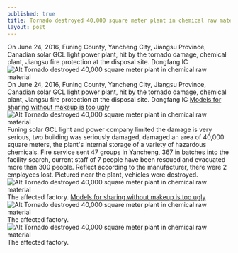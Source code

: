 ```yaml
---
published: true
title: Tornado destroyed 40,000 square meter plant in chemical raw material
layout: post
---
```

On June 24, 2016, Funing County, Yancheng City, Jiangsu Province, Canadian solar GCL light power plant, hit by the tornado damage, chemical plant, Jiangsu fire protection at the disposal site. Dongfang IC![Alt Tornado destroyed 40,000 square meter plant in chemical raw material](https://c2.staticflickr.com/8/7347/27793618911_d724372676_b.jpg)On June 24, 2016, Funing County, Yancheng City, Jiangsu Province, Canadian solar GCL light power plant, hit by the tornado damage, chemical plant, Jiangsu fire protection at the disposal site. Dongfang IC [Models for sharing without makeup is too ugly](http://www.hubgold.com/2016/04/03/models-for-sharing-without-makeup-is-too-ugly-termination-by-company/)![Alt Tornado destroyed 40,000 square meter plant in chemical raw material](https://c2.staticflickr.com/8/7390/27591870800_57839c0120_z.jpg)Funing solar GCL light and power company limited the damage is very serious, two building was seriously damaged, damaged an area of 40,000 square meters, the plant\'s internal storage of a variety of hazardous chemicals. Fire service sent 47 groups in Yancheng, 367 in batches into the facility search, current staff of 7 people have been rescued and evacuated more than 300 people. Reflect according to the manufacturer, there were 2 employees lost. Pictured near the plant, vehicles were destroyed.![Alt Tornado destroyed 40,000 square meter plant in chemical raw material](https://c2.staticflickr.com/8/7661/27869217815_ceedb61f6c_b.jpg)The affected factory. [Models for sharing without makeup is too ugly](http://www.hubgold.com/2016/04/03/models-for-sharing-without-makeup-is-too-ugly-termination-by-company/)![Alt Tornado destroyed 40,000 square meter plant in chemical raw material](https://c2.staticflickr.com/8/7616/27793642501_f657669e5d_z.jpg)The affected factory.![Alt Tornado destroyed 40,000 square meter plant in chemical raw material](https://c2.staticflickr.com/8/7575/27768316322_833a1c5def_b.jpg)The affected factory.